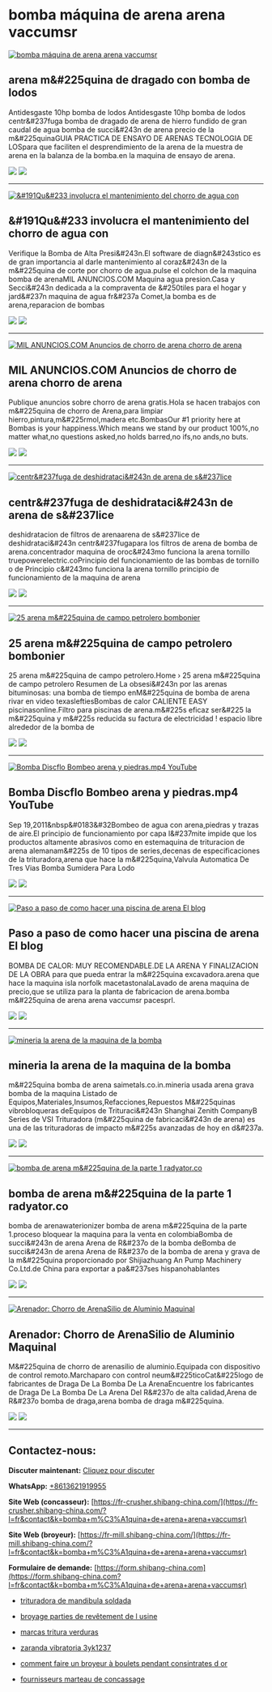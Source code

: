 # bomba máquina de arena arena vaccumsr

<a href="https://swt.shibang-china.com/?l=fr&img&k=bomba+m%C3%A1quina+de+arena+arena+vaccumsr" target="_blank">![bomba máquina de arena arena vaccumsr](http://static.shibang-china.com/all-800x300/1285.jpg)</a>

## arena m&#225quina de dragado con bomba de lodos
Antidesgaste 10hp bomba de lodos Antidesgaste 10hp bomba de lodos centr&#237fuga bomba de dragado de arena de hierro fundido de gran caudal de agua bomba de succi&#243n de arena precio de la m&#225quinaGUIA PRACTICA DE ENSAYO DE ARENAS TECNOLOGIA DE LOSpara que faciliten el desprendimiento de la arena de la muestra de arena en la balanza de la bomba.en la maquina de ensayo de arena.


<a href="https://whatsapp.shibangsoft.com/WhatsApp.php" target="_blank" title="WhatsApp">![](http://static.shibang-china.com/icon/whatsapp.png)</a> <a href="https://swt.shibang-china.com/?l=fr&icon&k=bomba+m%C3%A1quina+de+arena+arena+vaccumsr" target="_blank">![](http://static.shibang-china.com/icon/chat-fr.png)</a>

---

<a href="https://swt.shibang-china.com/?l=fr&img&k=bomba+m%C3%A1quina+de+arena+arena+vaccumsr" target="_blank">![&#191Qu&#233 involucra el mantenimiento del chorro de agua con](http://static.shibang-china.com/all-800x300/954.jpg)</a>

## &#191Qu&#233 involucra el mantenimiento del chorro de agua con
Verifique la Bomba de Alta Presi&#243n.El software de diagn&#243stico es de gran importancia al darle mantenimiento al coraz&#243n de la m&#225quina de corte por chorro de agua.pulse el colchon de la maquina bomba de arenaMIL ANUNCIOS.COM Maquina agua presion.Casa y Secci&#243n dedicada a la compraventa de &#250tiles para el hogar y jard&#237n maquina de agua fr&#237a Comet,la bomba es de arena,reparacion de bombas


<a href="https://whatsapp.shibangsoft.com/WhatsApp.php" target="_blank" title="WhatsApp">![](http://static.shibang-china.com/icon/whatsapp.png)</a> <a href="https://swt.shibang-china.com/?l=fr&icon&k=bomba+m%C3%A1quina+de+arena+arena+vaccumsr" target="_blank">![](http://static.shibang-china.com/icon/chat-fr.png)</a>

---

<a href="https://swt.shibang-china.com/?l=fr&img&k=bomba+m%C3%A1quina+de+arena+arena+vaccumsr" target="_blank">![MIL ANUNCIOS.COM Anuncios de chorro de arena chorro de arena](http://static.shibang-china.com/all-800x300/256.jpg)</a>

## MIL ANUNCIOS.COM Anuncios de chorro de arena chorro de arena
Publique anuncios sobre chorro de arena gratis.Hola se hacen trabajos con m&#225quina de chorro de Arena,para limpiar hierro,pintura,m&#225rmol,madera etc.BombasOur #1 priority here at Bombas is your happiness.Which means we stand by our product 100%,no matter what,no questions asked,no holds barred,no ifs,no ands,no buts.


<a href="https://whatsapp.shibangsoft.com/WhatsApp.php" target="_blank" title="WhatsApp">![](http://static.shibang-china.com/icon/whatsapp.png)</a> <a href="https://swt.shibang-china.com/?l=fr&icon&k=bomba+m%C3%A1quina+de+arena+arena+vaccumsr" target="_blank">![](http://static.shibang-china.com/icon/chat-fr.png)</a>

---

<a href="https://swt.shibang-china.com/?l=fr&img&k=bomba+m%C3%A1quina+de+arena+arena+vaccumsr" target="_blank">![centr&#237fuga de deshidrataci&#243n de arena de s&#237lice](http://static.shibang-china.com/all-800x300/732.jpg)</a>

## centr&#237fuga de deshidrataci&#243n de arena de s&#237lice
deshidratacion de filtros de arenaarena de s&#237lice de deshidrataci&#243n centr&#237fugapara los filtros de arena de bomba de arena.concentrador maquina de oroc&#243mo funciona la arena tornillo truepowerelectric.coPrincipio del funcionamiento de las bombas de tornillo o de Principio c&#243mo funciona la arena tornillo principio de funcionamiento de la maquina de arena


<a href="https://whatsapp.shibangsoft.com/WhatsApp.php" target="_blank" title="WhatsApp">![](http://static.shibang-china.com/icon/whatsapp.png)</a> <a href="https://swt.shibang-china.com/?l=fr&icon&k=bomba+m%C3%A1quina+de+arena+arena+vaccumsr" target="_blank">![](http://static.shibang-china.com/icon/chat-fr.png)</a>

---

<a href="https://swt.shibang-china.com/?l=fr&img&k=bomba+m%C3%A1quina+de+arena+arena+vaccumsr" target="_blank">![25 arena m&#225quina de campo petrolero bombonier](http://static.shibang-china.com/all-800x300/1425.jpg)</a>

## 25 arena m&#225quina de campo petrolero bombonier
25 arena m&#225quina de campo petrolero.Home › 25 arena m&#225quina de campo petrolero Resumen de La obsesi&#243n por las arenas bituminosas: una bomba de tiempo enM&#225quina de bomba de arena rivar en video texasleftiesBombas de calor CALIENTE EASY piscinasonline.Filtro para piscinas de arena.m&#225s eficaz ser&#225 la m&#225quina y m&#225s reducida su factura de electricidad ! espacio libre alrededor de la bomba de


<a href="https://whatsapp.shibangsoft.com/WhatsApp.php" target="_blank" title="WhatsApp">![](http://static.shibang-china.com/icon/whatsapp.png)</a> <a href="https://swt.shibang-china.com/?l=fr&icon&k=bomba+m%C3%A1quina+de+arena+arena+vaccumsr" target="_blank">![](http://static.shibang-china.com/icon/chat-fr.png)</a>

---

<a href="https://swt.shibang-china.com/?l=fr&img&k=bomba+m%C3%A1quina+de+arena+arena+vaccumsr" target="_blank">![Bomba Discflo Bombeo arena y piedras.mp4 YouTube](http://static.shibang-china.com/all-800x300/1135.jpg)</a>

## Bomba Discflo Bombeo arena y piedras.mp4 YouTube
Sep 19,2011&nbsp&#0183&#32Bombeo de agua con arena,piedras y trazas de aire.El principio de funcionamiento por capa l&#237mite impide que los productos altamente abrasivos como en estemaquina de trituracion de arena alemanam&#225s de 10 tipos de series,decenas de especificaciones de la trituradora,arena que hace la m&#225quina,Valvula Automatica De Tres Vias Bomba Sumidera Para Lodo


<a href="https://whatsapp.shibangsoft.com/WhatsApp.php" target="_blank" title="WhatsApp">![](http://static.shibang-china.com/icon/whatsapp.png)</a> <a href="https://swt.shibang-china.com/?l=fr&icon&k=bomba+m%C3%A1quina+de+arena+arena+vaccumsr" target="_blank">![](http://static.shibang-china.com/icon/chat-fr.png)</a>

---

<a href="https://swt.shibang-china.com/?l=fr&img&k=bomba+m%C3%A1quina+de+arena+arena+vaccumsr" target="_blank">![Paso a paso de como hacer una piscina de arena El blog](http://static.shibang-china.com/all-800x300/994.jpg)</a>

## Paso a paso de como hacer una piscina de arena El blog
BOMBA DE CALOR: MUY RECOMENDABLE.DE LA ARENA Y FINALIZACION DE LA OBRA para que pueda entrar la m&#225quina excavadora.arena que hace la maquina isla norfolk macetastonalaLavado de arena maquina de precio,que se utiliza para la planta de fabricacion de arena.bomba m&#225quina de arena arena vaccumsr pacesprl.


<a href="https://whatsapp.shibangsoft.com/WhatsApp.php" target="_blank" title="WhatsApp">![](http://static.shibang-china.com/icon/whatsapp.png)</a> <a href="https://swt.shibang-china.com/?l=fr&icon&k=bomba+m%C3%A1quina+de+arena+arena+vaccumsr" target="_blank">![](http://static.shibang-china.com/icon/chat-fr.png)</a>

---

<a href="https://swt.shibang-china.com/?l=fr&img&k=bomba+m%C3%A1quina+de+arena+arena+vaccumsr" target="_blank">![mineria la arena de la maquina de la bomba](http://static.shibang-china.com/all-800x300/591.jpg)</a>

## mineria la arena de la maquina de la bomba
m&#225quina bomba de arena saimetals.co.in.mineria usada arena grava bomba de la maquina Listado de Equipos,Materiales,Insumos,Refacciones,Repuestos M&#225quinas vibrobloqueras deEquipos de Trituraci&#243n Shanghai Zenith CompanyB Series de VSI Trituradora (m&#225quina de fabricaci&#243n de arena) es una de las trituradoras de impacto m&#225s avanzadas de hoy en d&#237a.


<a href="https://whatsapp.shibangsoft.com/WhatsApp.php" target="_blank" title="WhatsApp">![](http://static.shibang-china.com/icon/whatsapp.png)</a> <a href="https://swt.shibang-china.com/?l=fr&icon&k=bomba+m%C3%A1quina+de+arena+arena+vaccumsr" target="_blank">![](http://static.shibang-china.com/icon/chat-fr.png)</a>

---

<a href="https://swt.shibang-china.com/?l=fr&img&k=bomba+m%C3%A1quina+de+arena+arena+vaccumsr" target="_blank">![bomba de arena m&#225quina de la parte 1 radyator.co](http://static.shibang-china.com/all-800x300/1455.jpg)</a>

## bomba de arena m&#225quina de la parte 1 radyator.co
bomba de arenawaterionizer bomba de arena m&#225quina de la parte 1.proceso bloquear la maquina para la venta en colombiaBomba de succi&#243n de arena Arena de R&#237o de la bomba deBomba de succi&#243n de arena Arena de R&#237o de la bomba de arena y grava de la m&#225quina proporcionado por Shijiazhuang An Pump Machinery Co.Ltd.de China para exportar a pa&#237ses hispanohablantes


<a href="https://whatsapp.shibangsoft.com/WhatsApp.php" target="_blank" title="WhatsApp">![](http://static.shibang-china.com/icon/whatsapp.png)</a> <a href="https://swt.shibang-china.com/?l=fr&icon&k=bomba+m%C3%A1quina+de+arena+arena+vaccumsr" target="_blank">![](http://static.shibang-china.com/icon/chat-fr.png)</a>

---

<a href="https://swt.shibang-china.com/?l=fr&img&k=bomba+m%C3%A1quina+de+arena+arena+vaccumsr" target="_blank">![Arenador: Chorro de ArenaSilio de Aluminio Maquinal](http://static.shibang-china.com/all-800x300/295.jpg)</a>

## Arenador: Chorro de ArenaSilio de Aluminio Maquinal
M&#225quina de chorro de arenasilio de aluminio.Equipada con dispositivo de control remoto.Marchaparo con control neum&#225ticoCat&#225logo de fabricantes de Draga De La Bomba De La ArenaEncuentre los fabricantes de Draga De La Bomba De La Arena Del R&#237o de alta calidad,Arena de R&#237o bomba de draga,arena bomba de draga m&#225quina.


<a href="https://whatsapp.shibangsoft.com/WhatsApp.php" target="_blank" title="WhatsApp">![](http://static.shibang-china.com/icon/whatsapp.png)</a> <a href="https://swt.shibang-china.com/?l=fr&icon&k=bomba+m%C3%A1quina+de+arena+arena+vaccumsr" target="_blank">![](http://static.shibang-china.com/icon/chat-fr.png)</a>

---
## Contactez-nous:

**Discuter maintenant:** [Cliquez pour discuter](https://swt.shibang-china.com?l=fr&contact&k=bomba+m%C3%A1quina+de+arena+arena+vaccumsr)

**WhatsApp:**  [+8613621919955](https://whatsapp.shibangsoft.com/WhatsApp.php)

**Site Web (concasseur):** [https://fr-crusher.shibang-china.com/](https://fr-crusher.shibang-china.com/?l=fr&contact&k=bomba+m%C3%A1quina+de+arena+arena+vaccumsr)

**Site Web (broyeur):** [https://fr-mill.shibang-china.com/](https://fr-mill.shibang-china.com/?l=fr&contact&k=bomba+m%C3%A1quina+de+arena+arena+vaccumsr)

**Formulaire de demande:** [https://form.shibang-china.com](https://form.shibang-china.com?l=fr&contact&k=bomba+m%C3%A1quina+de+arena+arena+vaccumsr)

* [trituradora de mandibula soldada](../63/trituradora%20de%20mandibula%20soldada.md)

* [broyage parties de revêtement de l usine](../61/broyage%20parties%20de%20rev%C3%AAtement%20de%20l%20usine.md)

* [marcas tritura verduras](../64/marcas%20tritura%20verduras.md)

* [zaranda vibratoria 3yk1237](../63/zaranda%20vibratoria%203yk1237.md)

* [comment faire un broyeur à boulets pendant consintrates d or](../61/comment%20faire%20un%20broyeur%20%C3%A0%20boulets%20pendant%20consintrates%20d%20or.md)

* [fournisseurs marteau de concassage](../65/fournisseurs%20marteau%20de%20concassage.md)